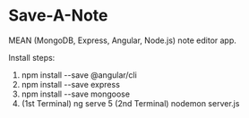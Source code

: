 # Save-A-Note
MEAN (MongoDB, Express, Angular, Node.js) note editor app.

Install steps:

1. npm install --save @angular/cli
2. npm install --save express
3. npm install --save mongoose
4. (1st Terminal) ng serve
5 (2nd Terminal) nodemon server.js
